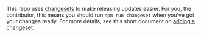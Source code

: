 This repo uses [changesets](https://github.com/changesets/changesets) to
make releasing updates easier. For you, the contributor, this means you
should run `npm run changeset` when you've got your changes ready. For
more details, see this short document on [adding a changeset](https://github.com/changesets/changesets/blob/main/docs/adding-a-changeset.md#i-am-in-a-single-package-repository).